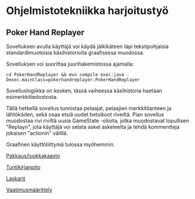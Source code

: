 # Ohjelmistotekniikka harjoitustyö

## Poker Hand Replayer

Sovelluksen avulla käyttäjä voi käydä jälkikäteen läpi tekstipohjaisia standardimuotoisia käsihistorioita graafisessa muodossa.

Sovelluksen voi suorittaa juurihakemistossa ajamalla:

```
cd PokerHandReplayer && mvn compile exec:java -Dexec.mainClass=pokerhandreplayer.PokerHandReplayer
```

Sovelluslogiikka on kesken, tässä vaiheessa käsihistoria haetaan esimerkkitiedostosta. 

Tällä hetkellä sovellus tunnistaa pelaajat, pelaajien merkkitilanteen ja lähtökäden, sekä osaa etsiä uudet betsikoot riveiltä. Pian sovellus muodostaa rivi riviltä uusia GameState -olioita, jotka muodostavat lopullisen "Replayn", jota käyttäjä voi selata askel askeleelta ja tehdä kommentteja jokaisen "actionin" välillä.

Graafinen käyttöliittymä tulossa myöhemmin.

[Pakkaus/luokkakaavio](https://github.com/gitblast/ot-harjoitustyo/blob/master/dokumentointi/arkkitehtuuri.md)

[Tuntikirjanpito](https://github.com/gitblast/ot-harjoitustyo/blob/master/dokumentointi/tuntikirjanpito.md)

[Laskarit](https://github.com/gitblast/ot-harjoitustyo/tree/master/laskarit)

[Vaatimusmäärittely](https://github.com/gitblast/ot-harjoitustyo/blob/master/dokumentointi/vaatimusmaarittely.md)
